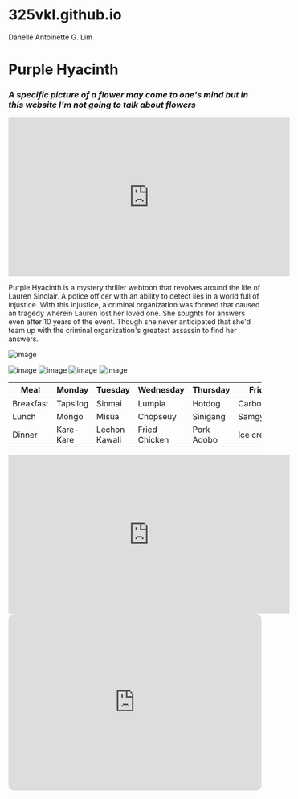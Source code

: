 # 325vkl.github.io
Danelle Antoinette G. Lim


# Purple Hyacinth
### *A specific picture of a flower may come to one's mind but in this website I'm not going to talk about flowers*

<iframe width="560" height="315" src="https://www.youtube.com/embed/gFncXg0zwuU" title="YouTube video player" frameborder="0" allow="accelerometer; autoplay; clipboard-write; encrypted-media; gyroscope; picture-in-picture; web-share" allowfullscreen></iframe>

Purple Hyacinth is a mystery thriller webtoon that revolves around the life of Lauren Sinclair. A police officer with an ability to detect lies in a world full of injustice. With this injustice, a criminal organization was formed that caused an tragedy wherein Lauren lost her loved one. She soughts for answers even after 10 years of the event. Though she never anticipated that she'd team up with the criminal organization's greatest assassin to find her answers.

![image](https://user-images.githubusercontent.com/122424121/212538027-f1707f50-b95e-421b-a2cb-48483c6f9c59.png)

![image](https://user-images.githubusercontent.com/122424121/212538116-455d7f2d-9778-42cd-b4a8-3e8ec78b3a71.png)
![image](https://user-images.githubusercontent.com/122424121/212538132-3debcd17-b5ca-4650-a318-0359e85f3774.png)
![image](https://user-images.githubusercontent.com/122424121/212538100-d8b25828-6b8d-4d67-8b85-7f5212713292.png)
![image](https://user-images.githubusercontent.com/122424121/212538108-b73d96d7-2ed8-4c5c-a8d9-7da4ffcd934e.png)


| Meal | Monday | Tuesday | Wednesday | Thursday | Friday |
|------|--------| --------| ----------- |----------|--------|
| Breakfast | Tapsilog | Siomai | Lumpia | Hotdog | Carbonara|
| Lunch | Mongo | Misua | Chopseuy | Sinigang | Samgyupsal |
| Dinner | Kare-Kare | Lechon Kawali | Fried Chicken | Pork Adobo | Ice cream |


<iframe width="560" height="315" src="https://www.youtube.com/embed/04mfKJWDSzI" title="YouTube video player" frameborder="0" allow="accelerometer; autoplay; clipboard-write; encrypted-media; gyroscope; picture-in-picture; web-share" allowfullscreen></iframe>

<iframe style="border-radius:12px" src="https://open.spotify.com/embed/playlist/3KH7590lg9tt2dwthFFGBO?utm_source=generator" width="100%" height="352" frameBorder="0" allowfullscreen="" allow="autoplay; clipboard-write; encrypted-media; fullscreen; picture-in-picture" loading="lazy"></iframe>
